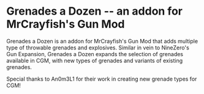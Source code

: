 # Grenades a Dozen -- an addon for MrCrayfish's Gun Mod
Grenades a Dozen is an addon for MrCrayfish's Gun Mod that adds multiple type of throwable grenades and explosives. Similar in vein to NineZero's Gun Expansion, Grenades a Dozen expands the selection of grenades available in CGM, with new types of grenades and variants of existing grenades.

Special thanks to An0m3L1 for their work in creating new grenade types for CGM!
